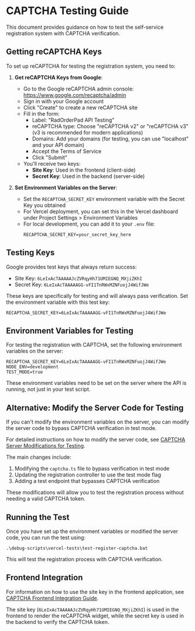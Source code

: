 # CAPTCHA Testing Guide

This document provides guidance on how to test the self-service registration system with CAPTCHA verification.

## Getting reCAPTCHA Keys

To set up reCAPTCHA for testing the registration system, you need to:

1. **Get reCAPTCHA Keys from Google**:
   - Go to the Google reCAPTCHA admin console: https://www.google.com/recaptcha/admin
   - Sign in with your Google account
   - Click "Create" to create a new reCAPTCHA site
   - Fill in the form:
     - Label: "RadOrderPad API Testing"
     - reCAPTCHA type: Choose "reCAPTCHA v2" or "reCAPTCHA v3" (v3 is recommended for modern applications)
     - Domains: Add your domains (for testing, you can use "localhost" and your API domain)
     - Accept the Terms of Service
     - Click "Submit"
   - You'll receive two keys:
     - **Site Key**: Used in the frontend (client-side)
     - **Secret Key**: Used in the backend (server-side)

2. **Set Environment Variables on the Server**:
   - Set the `RECAPTCHA_SECRET_KEY` environment variable with the Secret Key you obtained
   - For Vercel deployment, you can set this in the Vercel dashboard under Project Settings > Environment Variables
   - For local development, you can add it to your `.env` file:
     ```
     RECAPTCHA_SECRET_KEY=your_secret_key_here
     ```

## Testing Keys

Google provides test keys that always return success:
- Site Key: `6LeIxAcTAAAAAJcZVRqyHh71UMIEGNQ_MXjiZKhI`
- Secret Key: `6LeIxAcTAAAAAGG-vFI1TnRWxMZNFuojJ4WifJWe`

These keys are specifically for testing and will always pass verification. Set the environment variable with this test key:

```
RECAPTCHA_SECRET_KEY=6LeIxAcTAAAAAGG-vFI1TnRWxMZNFuojJ4WifJWe
```

## Environment Variables for Testing

For testing the registration with CAPTCHA, set the following environment variables on the server:

```
RECAPTCHA_SECRET_KEY=6LeIxAcTAAAAAGG-vFI1TnRWxMZNFuojJ4WifJWe
NODE_ENV=development
TEST_MODE=true
```

These environment variables need to be set on the server where the API is running, not just in your test script.

## Alternative: Modify the Server Code for Testing

If you can't modify the environment variables on the server, you can modify the server code to bypass CAPTCHA verification in test mode.

For detailed instructions on how to modify the server code, see [CAPTCHA Server Modifications for Testing](./captcha-server-modifications.md).

The main changes include:

1. Modifying the `captcha.ts` file to bypass verification in test mode
2. Updating the registration controller to use the test mode flag
3. Adding a test endpoint that bypasses CAPTCHA verification

These modifications will allow you to test the registration process without needing a valid CAPTCHA token.

## Running the Test

Once you have set up the environment variables or modified the server code, you can run the test using:

```
.\debug-scripts\vercel-tests\test-register-captcha.bat
```

This will test the registration process with CAPTCHA verification.

## Frontend Integration

For information on how to use the site key in the frontend application, see [CAPTCHA Frontend Integration Guide](./captcha-frontend-guide.md).

The site key (`6LeIxAcTAAAAAJcZVRqyHh71UMIEGNQ_MXjiZKhI`) is used in the frontend to render the reCAPTCHA widget, while the secret key is used in the backend to verify the CAPTCHA token.

